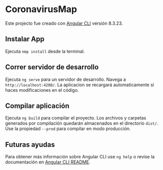 # CoronavirusMap

Este projecto fue creado con [Angular CLI](https://github.com/angular/angular-cli) versión 8.3.23.

## Instalar App

Ejecuta `nmp install` desde la terminal.

## Correr servidor de desarrollo

Ejecuta `ng serve` para un servidor de desarrollo. Navega a `http://localhost:4200/`. La aplicacion se recargará automaticamente sí haces modificaciones en el código.

## Compilar aplicación

Ejecuta `ng build` para compilar el proyecto. Los archivos y carpetas generados por compilación quedarán almacenados en el directorio `dist/`. Use la propiedad `--prod` para compilar en modo producción.

## Futuras ayudas

Para obtener más información sobre Angular CLI use `ng help` o revise la documentación en [Angular CLI README](https://github.com/angular/angular-cli/blob/master/README.md).
